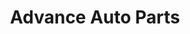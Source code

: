 ---
title: "Advance Auto Parts"
url: /milwaukee/advance-auto-parts-south-27th-street/
shop: Autoteile
---